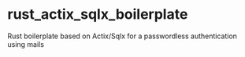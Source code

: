 # rust_actix_sqlx_boilerplate
Rust boilerplate based on Actix/Sqlx for a passwordless authentication using mails
